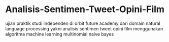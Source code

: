 # Analisis-Sentimen-Tweet-Opini-Film
ujian praktik studi independen di orbit future academy dari domain natural language processing yakni analisis sentimen tweet opini film menggunakan algoritma machine learning multinomial naive bayes
